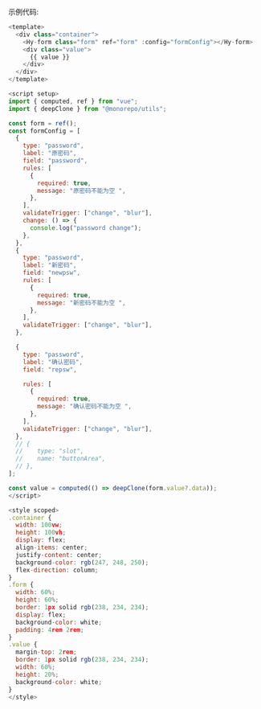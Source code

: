 

示例代码:

```javascript
<template>
  <div class="container">
    <Hy-form class="form" ref="form" :config="formConfig"></Hy-form>
    <div class="value">
      {{ value }}
    </div>
  </div>
</template>

<script setup>
import { computed, ref } from "vue";
import { deepClone } from "@monorepo/utils";

const form = ref();
const formConfig = [
  {
    type: "password",
    label: "原密码",
    field: "password",
    rules: [
      {
        required: true,
        message: "原密码不能为空 ",
      },
    ],
    validateTrigger: ["change", "blur"],
    change: () => {
      console.log("password change");
    },
  },
  {
    type: "password",
    label: "新密码",
    field: "newpsw",
    rules: [
      {
        required: true,
        message: "新密码不能为空 ",
      },
    ],
    validateTrigger: ["change", "blur"],
  },

  {
    type: "password",
    label: "确认密码",
    field: "repsw",

    rules: [
      {
        required: true,
        message: "确认密码不能为空 ",
      },
    ],
    validateTrigger: ["change", "blur"],
  },
  // {
  // 	type: "slot",
  // 	name: "buttonArea",
  // },
];

const value = computed(() => deepClone(form.value?.data));
</script>

<style scoped>
.container {
  width: 100vw;
  height: 100vh;
  display: flex;
  align-items: center;
  justify-content: center;
  background-color: rgb(247, 248, 250);
  flex-direction: column;
}
.form {
  width: 60%;
  height: 60%;
  border: 1px solid rgb(238, 234, 234);
  display: flex;
  background-color: white;
  padding: 4rem 2rem;
}
.value {
  margin-top: 2rem;
  border: 1px solid rgb(238, 234, 234);
  width: 60%;
  height: 20%;
  background-color: white;
}
</style>

```



<style scoped>
.container {
  width: 100vw;
  height: 100vh;
  display: flex;
  align-items: center;
  justify-content: center;
  background-color: rgb(247, 248, 250);
  flex-direction: column;
}
.form {
  width: 60%;
  height: 60%;
  border: 1px solid rgb(238, 234, 234);
  display: flex;
  background-color: white;
  padding: 4rem 2rem;
}
.value {
  margin-top: 2rem;
  border: 1px solid rgb(238, 234, 234);
  width: 60%;
  height: 20%;
  background-color: white;
}
</style>